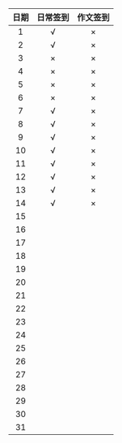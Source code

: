 | 日期 | 日常签到 | 作文签到 |
| :--: | :------: | :------: |
|  1   |    √     |    ×     |
|  2   |    √     |    ×     |
|  3   |    ×     |    ×     |
|  4   |    ×     |    ×     |
|  5   |    ×     |    ×     |
|  6   |    ×     |    ×     |
|  7   |    √     |    ×     |
|  8   |    √     |    ×     |
|  9   |    √     |    ×     |
|  10  |    √     |    ×     |
|  11  |    √     |    ×     |
|  12  |    √     |    ×     |
|  13  |    √     |    ×     |
|  14  |    √     |    ×     |
|  15  |          |          |
|  16  |          |          |
|  17  |          |          |
|  18  |          |          |
|  19  |          |          |
|  20  |          |          |
|  21  |          |          |
|  22  |          |          |
|  23  |          |          |
|  24  |          |          |
|  25  |          |          |
|  26  |          |          |
|  27  |          |          |
|  28  |          |          |
|  29  |          |          |
|  30  |          |          |
|  31  |          |          |